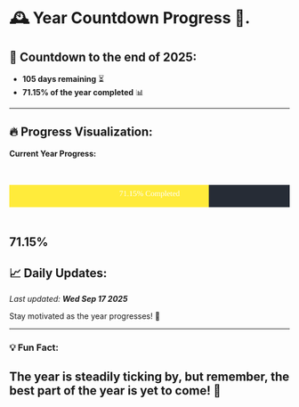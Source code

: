 
# &#x1F570; **Year Countdown Progress** &#x1F389;.

## &#x1F4C5; Countdown to the end of 2025:
- **105 days remaining** &#x23F3;
- **71.15% of the year completed** &#x1F4CA;

---

## &#x1F525; **Progress Visualization**:

**Current Year Progress:**

<br><br>
![Progress Bar](https://raw.githubusercontent.com/dayanidigv/year-countdown-progress/main/progress-bar.svg)
<br><br>

**71.15%**
---

## &#x1F4C8; **Daily Updates**:

_Last updated: **Wed Sep 17 2025**_

Stay motivated as the year progresses! &#x1F680;

--- 

### &#x1F4A1; **Fun Fact:**
The year is steadily ticking by, but remember, the best part of the year is yet to come! &#x1F31F;
---
